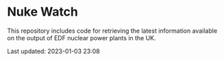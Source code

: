 # Nuke Watch

This repository includes code for retrieving the latest information available on the output of EDF nuclear power plants in the UK.

Last updated: 2023-01-03 23:08
